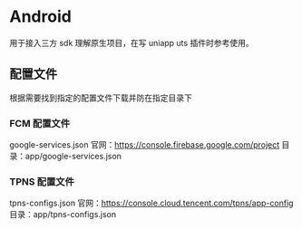 # Android

用于接入三方 sdk 理解原生项目，在写 uniapp uts 插件时参考使用。

## 配置文件
根据需要找到指定的配置文件下载并防在指定目录下

### FCM 配置文件
google-services.json
官网：https://console.firebase.google.com/project
目录：app/google-services.json

### TPNS 配置文件
tpns-configs.json
官网：https://console.cloud.tencent.com/tpns/app-config
目录：app/tpns-configs.json
